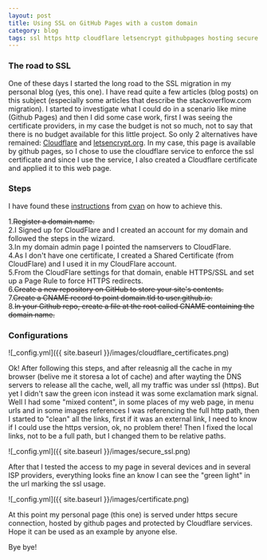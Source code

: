 ```yaml
---
layout: post
title: Using SSL on GitHub Pages with a custom domain
category: blog
tags: ssl https http cloudflare letsencrypt githubpages hosting secure certificate
---
```


### The road to SSL

One of these days I started the long road to the SSL migration in my personal blog (yes, this one). 
I have read quite a few articles (blog posts) on this subject (especially some articles that describe the stackoverflow.com migration). I started to investigate what I could do in a scenario like mine (Github Pages) and then I did some case work, first I was seeing the certificate providers, in my case the budget is not so much, not to say that there is no budget available for this little project. So only 2 alternatives have remained: [Cloudflare](https://www.cloudflare.com/) and [letsencrypt.org](https://letsencrypt.org/). In my case, this page is available by github pages, so I chose to use the cloudflare service to enforce the ssl certificate and since I use the service, I also created a Cloudflare certificate and applied it to this web page.

### Steps

I have found these [instructions](https://gist.github.com/cvan/8630f847f579f90e0c014dc5199c337b) from [cvan](https://github.com/cvan/) on how to achieve this.


1.<strike>Register a domain name.</strike><br />
2.I Signed up for CloudFlare and I created an account for my domain and followed the steps in the wizard.<br />
3.In my domain admin page I pointed the namservers to CloudFlare.<br />
4.As I don't have one certificate, I created a Shared Certificate (from CloudFlare) and I used it in my CloudFlare account.<br />
5.From the CloudFlare settings for that domain, enable HTTPS/SSL and set up a Page Rule to force HTTPS redirects.<br />
6.<strike>Create a new repository on GitHub to store your site's contents.</strike><br />
7.<strike>Create a CNAME record to point domain.tld to user.github.io.</strike><br />
8.<strike>In your Github repo, create a file at the root called CNAME containing the domain name.</strike><br />


### Configurations

![_config.yml]({{ site.baseurl }}/images/cloudflare_certificates.png)

Ok! After following this steps, and after releasnig all the cache in my browser (belive me it storesa a lot of cache) and after wayting the DNS servers to release all the cache, well, all my traffic was under ssl (https). But yet I didn't saw the green icon instead it was some exclamation mark signal. Well I had some "mixed content", in some places of my web page, in menu urls and in some images references I was referencing the full http path, then I started to "clean" all the links, first if it was an external link, I need to know if I could use the https version, ok, no problem there! Then I fixed the local links, not to be a full path, but I changed them to be relative paths.

![_config.yml]({{ site.baseurl }}/images/secure_ssl.png)

After that I tested the access to my page in several devices and in several ISP providers, everything looks fine an know I can see the "green light" in the url marking the ssl usage.

![_config.yml]({{ site.baseurl }}/images/certificate.png)

At this point my personal page (this one) is served under https secure connection, hosted by github pages and protected by Cloudflare services. Hope it can be used as an example by anyone else.

Bye bye!


